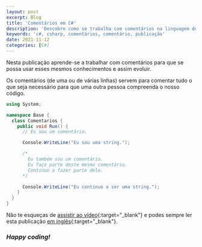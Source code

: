 ```yaml
---
layout: post
excerpt: Blog
title: 'Comentários em C#'
description: 'Descobre como se trabalha com comentários na linguagem de programação C#. Obtém respostas às tuas dúvidas com a teoria e os exemplos apresentados.'
keywords: 'c#, csharp, comentários, comentário, publicação'
date: 2021-11-12
categories: [C#]
---
```


Nesta publicação aprende-se a trabalhar com comentários para que se possa usar esses mesmos conhecimentos e assim evoluir.

Os comentários (de uma ou de várias linhas) servem para comentar tudo o que seja necessário para que uma outra pessoa compreenda o nosso código.

```csharp
using System;

namespace Base {
  class Comentarios {
    public void Run() {
      // Eu sou um comentário.

      Console.WriteLine("Eu sou uma string.");

      /*
        Eu também sou um comentário.
        Eu faço parte deste mesmo comentário.
        Continuo a fazer parte dele.
      */

      Console.WriteLine("Eu continuo a ser uma string.");
    }
  }
}
```

Não te esqueças de [assistir ao vídeo](https://youtu.be/CFrR5_JH6Nw){:target="\_blank"} e podes sempre ler esta publicação [em inglês](https://nelsonsilvadev.com/blog/20211112/comments-in-csharp/){:target="\_blank"}.

### _Happy coding!_
